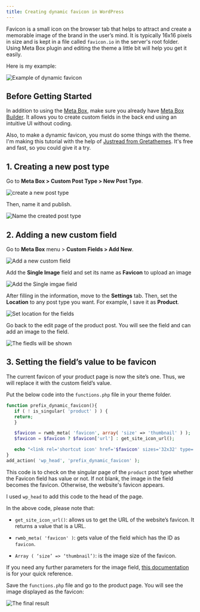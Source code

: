 ```yaml
---
title: Creating dynamic favicon in WordPress 
---
```


Favicon is a small icon on the browser tab that helps to attract and create a memorable image of the brand in the user’s mind. It is typically 16x16 pixels in size and is kept in a file called `favicon.io` in the server's root folder. Using Meta Box plugin and editing the theme a little bit will help you get it easily. 

Here is my example: 

![Example of dynamic favicon](https://i.imgur.com/2Pvq4fh.png)

## Before Getting Started

In addition to using the [Meta Box](https://metabox.io), make sure you already have [Meta Box Builder](https://metabox.io/plugins/meta-box-builder/). It allows you to create custom fields in the back end using an intuitive UI without coding.

Also, to make a dynamic favicon, you must do some things with the theme. I'm making this tutorial with the help of [Justread from Gretathemes](https://gretathemes.com/wordpress-themes/justread/). It's free and fast, so you could give it a try.

## 1. Creating a new post type

Go to **Meta Box > Custom Post Type > New Post Type**.

![create a new post type](https://i.imgur.com/TieNS3U.png)

Then, name it and publish.

![Name the created post type](https://i.imgur.com/oOYhUT4.png)

## 2. Adding a new custom field

Go to **Meta Box** menu > **Custom Fields > Add New**.

![Add a new custom field](https://i.imgur.com/ca5hFyG.png)

Add the **Single Image** field and set its name as **Favicon** to upload an image 

![Add the Single imgae field](https://i.imgur.com/DVIyUSH.png)

After filling in the information, move to the **Settings** tab. Then, set the **Location** to any post type you want. For example, I save it as **Product**.

![Set location for the fields](https://i.imgur.com/7IZclY9.png)

Go back to the edit page of the product post. You will see the field and can add an image to the field.

![The fiedls will be shown](https://i.imgur.com/faszUxs.png)

## 3. Setting the field’s value to be favicon

The current favicon of your product page is now the site’s one. Thus, we will replace it with the custom field’s value.

Put the below code into the `functions.php` file in your theme folder.

```php
function prefix_dynamic_favicon(){
   if ( ! is_singular( 'product' ) ) {
   return;
   }

   $favicon = rwmb_meta( 'favicon', array( 'size' => 'thumbnail' ) );
   $favicon = $favicon ? $favicon['url'] : get_site_icon_url();

   echo "<link rel='shortcut icon' href='$favicon' sizes='32x32' type='image/x-icon'>";
}
add_action( 'wp_head', 'prefix_dynamic_favicon' );
```

This code is to check on the singular page of the `product` post type whether the Favicon field has value or not. If not blank, the image in the field becomes the favicon. Otherwise, the website's favicon appears.

I used `wp_head` to add this code to the head of the page.

In the above code, please note that:

* `get_site_icon_url()`: allows us to get the URL of the website’s favicon. It returns a value that is a URL.

* `rwmb_meta( 'favicon' )`: gets value of the field which has the ID as `favicon`.

* `Array ( ‘size’ => ‘thumbnail’)`: is the image size of the favicon.

If you need any further parameters for the image field, [this documentation](https://docs.metabox.io/fields/image/#template-usage) is for your quick reference.

Save the `functions.php` file and go to the product page. You will see the image displayed as the favicon:

![The final result](https://i.imgur.com/RVLyjAd.png)
